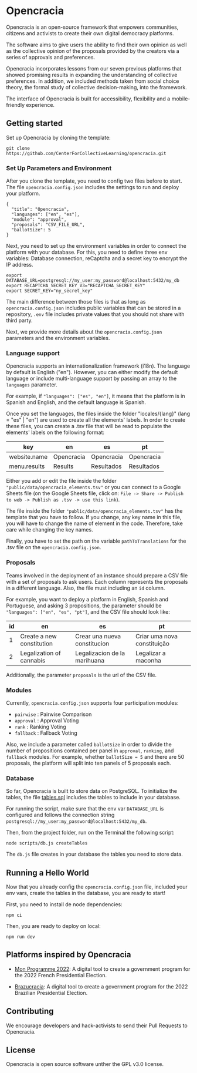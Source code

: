 # Opencracia

Opencracia is an open-source framework that empowers communities, citizens and activists to create their own digital democracy platforms. 

The software aims to give users the ability to find their own opinion as well as the collective opinion of the proposals provided by the creators via a series of approvals and preferences. 

Opencracia incorporates lessons from our seven previous platforms that showed promising results in expanding the understanding of collective preferences. In addition, we included methods taken from social choice theory, the formal study of collective decision-making, into the framework. 

The interface of Opencracia is built for accessibility, flexibility and a mobile-friendly experience.

## Getting started

Set up Opencracia by cloning the template:
```
git clone https://github.com/CenterForCollectiveLearning/opencracia.git
```
### Set Up Parameters and Environment

After you clone the template, you need to config two files before to start. The file `opencracia.config.json` includes the settings to run and deploy your platform.
```
{
  "title": "Opencracia",
  "languages": ["en", "es"],
  "module": "approval",
  "proposals": "CSV_FILE_URL",
  "ballotSize": 5
}
```

Next, you need to set up the environment variables in order to connect the platform with your database. For this, you need to define three env variables: Database connection, reCaptcha and a secret key to encrypt the IP address.

```
export DATABASE_URL=postgresql://my_user:my_password@localhost:5432/my_db
export RECAPTCHA_SECRET_KEY_V3="RECAPTCHA_SECRET_KEY"
export SECRET_KEY="ny_secret_key"
```

The main difference between those files is that as long as `opencracia.config.json` includes public variables that can be stored in a repository, `.env` file includes private values that you should not share with third party.

Next, we provide more details about the `opencracia.config.json` parameters and the environment variables.

### Language support

Opencracia supports an internationalization framework (i18n). The language by default is English ("en"). However, you can either modify the default language or include multi-language support by passing an array to the `languages` parameter. 

For example, if `"languages": ["es", "en"]`, it means that the platform is in Spanish and English, and the default language is Spanish.

Once you set the languages, the files inside the folder "locales/{lang}" (lang = "es" | "en") are used to create all the elements' labels. In order to create these files, you can create a .tsv file that will be read to populate the elements' labels on the following format:

|       key        |        en        |        es        |        pt        |
|   ------------   |   ------------   |   ------------   |   ------------   |
|   website.name   |    Opencracia    |    Opencracia    |    Opencracia    |
|   menu.results   |    Results       |    Resultados    |    Resultados    |


Either you add or edit the file inside the folder `"public/data/opencracia_elements.tsv"`
or you can connect to a Google Sheets file (on the Google Sheets file, click on: `File -> Share -> Publish to web -> Publish as .tsv -> use this link`). 

The file inside the folder `"public/data/opencracia_elements.tsv"` has the template that you have to follow. If you change, any key name in this file, you will have to change the name of element in the code. Therefore, take care while changing the key names.

Finally, you have to set the path on the variable `pathToTranslations` for the .tsv file on the `opencracia.config.json`. 


### Proposals

Teams involved in the deployment of an instance should prepare a CSV file with a set of proposals to ask users. Each column represents the proposals in a different language. Also, the file must including an `id` column.

For example, you want to deploy a platform in English, Spanish and Portuguese, and asking 3 propositions, the parameter should be `"languages": ["en", "es", "pt"]`, and the CSV file should look like:

| id | en | es | pt |
| - | - | - | - |
| 1 | Create a new constitution | Crear una nueva constitucion | Criar uma nova constituição |
| 2 | Legalization of cannabis | Legalizacion de la marihuana | Legalizar a maconha |

Additionally, the parameter `proposals` is the url of the CSV file. 

### Modules

Currently, `opencracia.config.json` supports four participation modules: 

- `pairwise`  : Pairwise Comparison
- `approval`  : Approval Voting
- `rank`      : Ranking Voting
- `fallback`  : Fallback Voting

Also, we include a parameter called `ballotSize` in order to divide the number of propositions contained per panel in `approval`, `ranking`, and `fallback` modules. For example, whether `ballotSize = 5` and there are 50 proposals, the platform will split into ten panels of 5 proposals each.

### Database

So far, Opencracia is built to store data on PostgreSQL. To initialize the tables, the file [tables.sql](tables.sql) includes the tables to include in your database.

For running the script, make sure that the env var `DATABASE_URL` is configured and follows the connection string `postgresql://my_user:my_password@localhost:5432/my_db`.

Then, from the project folder, run on the Terminal the following script:

```
node scripts/db.js createTables
```

The `db.js` file creates in your database the tables you need to store data. 



## Running a Hello World

Now that you already config the `opencracia.config.json` file, included your env vars, create the tables in the database, you are ready to start!

First, you need to install de node dependencies:

```
npm ci
```

Then, you are ready to deploy on local:
```
npm run dev
```



## Platforms inspired by Opencracia

- [Mon Programme 2022](https://monprogramme2022.org): A digital tool to create a government program for the 2022 French Presidential Election.

- [Brazucracia](https://brazucracia.org): A digital tool to create a government program for the 2022 Brazilian Presidential Election.

## Contributing

We encourage developers and hack-activists to send their Pull Requests to Opencracia.

## License

Opencracia is open source software unther the GPL v3.0 license.
